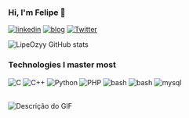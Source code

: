 
### Hi, I'm Felipe 👾

[![linkedin](https://img.shields.io/badge/LinkedIn-0077B5?style=for-the-badge&logo=linkedin&logoColor=white)](https://www.linkedin.com/in/felipe-henrique-natal-8b2586241/)
[![blog](https://img.shields.io/badge/Medium-12100E?style=for-the-badge&logo=medium&logoColor=white)](https://medium.com/@lipeozyy)
[![Twitter](https://img.shields.io/badge/Twitter-1DA1F2?style=for-the-badge&logo=twitter&logoColor=white)](https://x.com/LipeDSantos_)




![LipeOzyy GitHub stats](https://github-readme-stats.vercel.app/api?username=LipeOzyy&show_icons=true&theme=radical)    


### Technologies I master most

<div style="display: inline-block;">
    <img align="center" alt="C" src="https://img.shields.io/badge/C-00599C?style=for-the-badge&logo=c&logoColor=white" />
    <img align="center" alt="C++" src="https://img.shields.io/badge/C%2B%2B-00599C?style=for-the-badge&logo=c%2B%2B&logoColor=white" />
    <img align="center" alt="Python" src="https://img.shields.io/badge/Python-3776AB?style=for-the-badge&logo=python&logoColor=white" />
    <img align="center" alt="PHP" src="https://img.shields.io/badge/PHP-777BB4?style=for-the-badge&logo=php&logoColor=white" />
    <img align="center" alt="bash" src="https://img.shields.io/badge/Shell_Script-121011?style=for-the-badge&logo=gnu-bash&logoColor=white" />
    <img align="center" alt="bash" src="https://img.shields.io/badge/Linux-FCC624?style=for-the-badge&logo=linux&logoColor=black" />
    <img align="center" alt="mysql" src="https://img.shields.io/badge/MySQL-005C84?style=for-the-badge&logo=mysql&logoColor=white" />

    
    
</div>
<br></br>

![Descrição do GIF](https://i.pinimg.com/originals/52/b3/23/52b323fedb10e206401e7b8754bd0685.gif)



